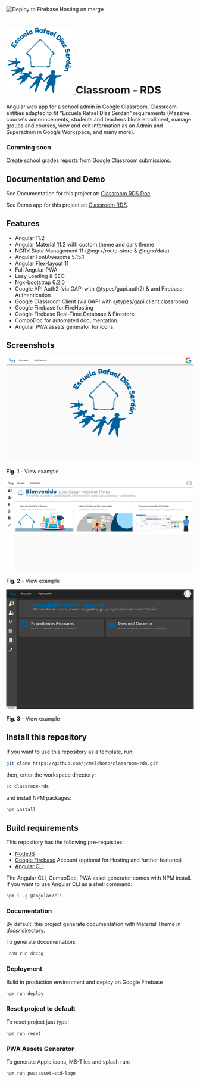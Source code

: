 ![Deploy to Firebase Hosting on merge](https://github.com/jcmelchorp/classroom-rds/workflows/Deploy%20to%20Firebase%20Hosting/badge.svg?branch=main)



<h1> <a href="https://classroom-rds.web.app">
 <img src="projects/classroom-rds/src/assets/icons/apple-touch-icon-precomposed.png">
 </a> Classroom - RDS
 </h1>


Angular web app for a school admin in Google Classroom. Classroom entities adapted to fit "Escuela Rafael Díaz Serdan" requirements (Massive course's announcements, students and teachers block enrollment, manage groups and courses, view and edit information as an Admin and Superadmin in Google Workspace, and many more).

### Comming soon

Create school grades reports from Google Classroom submissions.

## Documentation and Demo

See Documentation for this project at: [Classroom RDS Doc](https://jcmelchorp.github.io/classroom-rds/).

See Demo app for this project at: [Classroom RDS](https://classroom-rds.web.app).

## Features

- Angular 11.2
- Angular Material 11.2 with custom theme and dark theme
- NGRX State Management 11 (@ngrx/route-store & @ngrx/data)
- Angular FontAwesome 5.15.1
- Angular Flex-layout 11
- Full Angular PWA
- Lasy Loading & SEO.
- Ngx-bootstrap 6.2.0
- Google API Auth2 (via GAPI with @types/gapi.auth2) & and Firebase Authentication
- Google Classroom Client (via GAPI with @types/gapi.client.classroom)
- Google Firebase for FireHosting
- Google Firebase Real-Time Database & Firestore
- CompoDoc for automated documentation.
- Angular PWA assets generator for icons.

## Screenshots

![](projects/classroom-rds/src/assets/screenshots/screenshot10.png)

**Fig. 1** - View example

![](projects/classroom-rds/src/assets/screenshots/screenshot11.png)

**Fig. 2** - View example

![](projects/classroom-rds/src/assets/screenshots/screenshot12.png)

**Fig. 3** - View example
## Install this repository

If you want to use this repository as a template, run:

```` bash
git clone https://github.com/jcmelchorp/classroom-rds.git
````

then, enter the workspace directory:

```` bash
cd classroom-rds
````

and install NPM packages:

```` bash
npm install
````

## Build requirements

This repository has the following pre-requisites:

- [NodeJS](https://nodejs.org/)
- [Google Firebase](https://firebase.google.com/) Account (optional for Hosting and further features)
- [Angular CLI](https://cli.angular.io/)


The Angular CLI, CompoDoc, PWA asset generator comes with NPM install. If you want to use Angular CLI as a shell command:

```` bash
npm i -g @angular/cli
````

### Documentation

By default, this project generate documentation with Material Theme in *docs/* directory.

To generate documentation:

```` bash
 npm run doc:g
````

### Deployment

Build in production environment and deploy on Google Firebase

```` bash
npm run deploy
````

### Reset project to default

To reset project just type:

```` bash
npm run reset
````

### PWA Assets Generator

To generate Apple icons, MS-Tiles and splash run:

```` bash
npm run pwa:asset-std-logo
````
